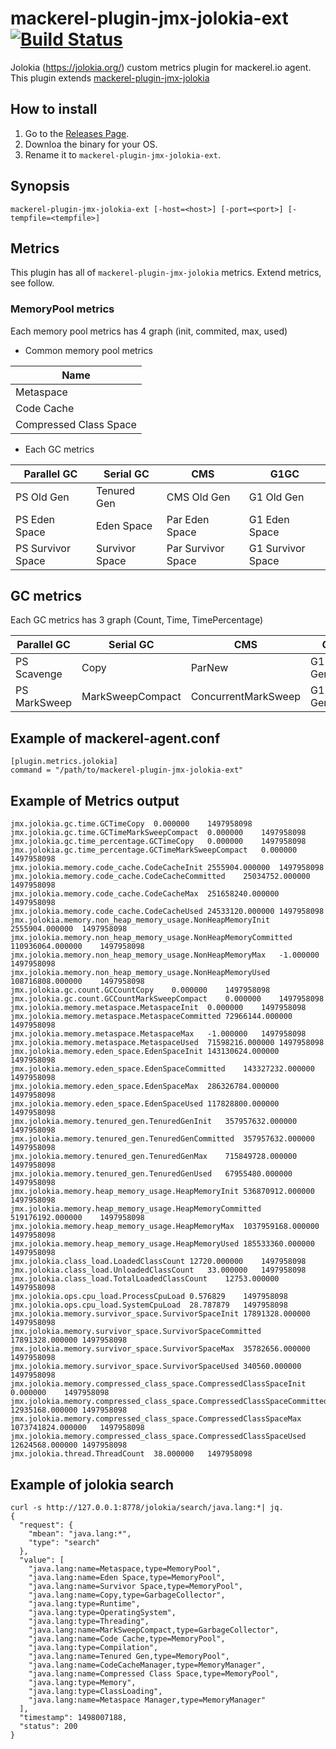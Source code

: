 mackerel-plugin-jmx-jolokia-ext[![Build Status](https://travis-ci.org/hajimeni/mackerel-plugin-jmx-jolokia-ext.svg?branch=master)](https://travis-ci.org/hajimeni/mackerel-plugin-jmx-jolokia-ext)
===========================

Jolokia (https://jolokia.org/) custom metrics plugin for mackerel.io agent.
This plugin extends [mackerel-plugin-jmx-jolokia](https://github.com/mackerelio/mackerel-agent-plugins/tree/master/mackerel-plugin-jmx-jolokia)

## How to install

1. Go to the [Releases Page](/hajimeni/mackerel-plugin-jmx-jolokia-ext/releases).
1. Downloa the binary for your OS.
1. Rename it to `mackerel-plugin-jmx-jolokia-ext`.


## Synopsis

```shell
mackerel-plugin-jmx-jolokia-ext [-host=<host>] [-port=<port>] [-tempfile=<tempfile>]
```

## Metrics

This plugin has all of `mackerel-plugin-jmx-jolokia` metrics.
Extend metrics, see follow.

### MemoryPool metrics

Each memory pool metrics has 4 graph (init, commited, max, used)

- Common memory pool metrics

|Name|
|----|
|Metaspace|
|Code Cache|
|Compressed Class Space|

- Each GC metrics

|Parallel GC|Serial GC|CMS|G1GC|
|----|----|----|----|
|PS Old Gen|Tenured Gen|CMS Old Gen|G1 Old Gen|
|PS Eden Space|Eden Space|Par Eden Space|G1 Eden Space|
|PS Survivor Space|Survivor Space|Par Survivor Space|G1 Survivor Space|

## GC metrics

Each GC metrics has 3 graph (Count, Time, TimePercentage)

|Parallel GC|Serial GC|CMS|G1GC|
|----|----|----|----|
|PS Scavenge|Copy|ParNew|G1 Young Generation|
|PS MarkSweep|MarkSweepCompact|ConcurrentMarkSweep|G1 Old Generation|

## Example of mackerel-agent.conf

```
[plugin.metrics.jolokia]
command = "/path/to/mackerel-plugin-jmx-jolokia-ext"
```

## Example of Metrics output

```
jmx.jolokia.gc.time.GCTimeCopy	0.000000	1497958098
jmx.jolokia.gc.time.GCTimeMarkSweepCompact	0.000000	1497958098
jmx.jolokia.gc.time_percentage.GCTimeCopy	0.000000	1497958098
jmx.jolokia.gc.time_percentage.GCTimeMarkSweepCompact	0.000000	1497958098
jmx.jolokia.memory.code_cache.CodeCacheInit	2555904.000000	1497958098
jmx.jolokia.memory.code_cache.CodeCacheCommitted	25034752.000000	1497958098
jmx.jolokia.memory.code_cache.CodeCacheMax	251658240.000000	1497958098
jmx.jolokia.memory.code_cache.CodeCacheUsed	24533120.000000	1497958098
jmx.jolokia.memory.non_heap_memory_usage.NonHeapMemoryInit	2555904.000000	1497958098
jmx.jolokia.memory.non_heap_memory_usage.NonHeapMemoryCommitted	110936064.000000	1497958098
jmx.jolokia.memory.non_heap_memory_usage.NonHeapMemoryMax	-1.000000	1497958098
jmx.jolokia.memory.non_heap_memory_usage.NonHeapMemoryUsed	108716808.000000	1497958098
jmx.jolokia.gc.count.GCCountCopy	0.000000	1497958098
jmx.jolokia.gc.count.GCCountMarkSweepCompact	0.000000	1497958098
jmx.jolokia.memory.metaspace.MetaspaceInit	0.000000	1497958098
jmx.jolokia.memory.metaspace.MetaspaceCommitted	72966144.000000	1497958098
jmx.jolokia.memory.metaspace.MetaspaceMax	-1.000000	1497958098
jmx.jolokia.memory.metaspace.MetaspaceUsed	71598216.000000	1497958098
jmx.jolokia.memory.eden_space.EdenSpaceInit	143130624.000000	1497958098
jmx.jolokia.memory.eden_space.EdenSpaceCommitted	143327232.000000	1497958098
jmx.jolokia.memory.eden_space.EdenSpaceMax	286326784.000000	1497958098
jmx.jolokia.memory.eden_space.EdenSpaceUsed	117828800.000000	1497958098
jmx.jolokia.memory.tenured_gen.TenuredGenInit	357957632.000000	1497958098
jmx.jolokia.memory.tenured_gen.TenuredGenCommitted	357957632.000000	1497958098
jmx.jolokia.memory.tenured_gen.TenuredGenMax	715849728.000000	1497958098
jmx.jolokia.memory.tenured_gen.TenuredGenUsed	67955480.000000	1497958098
jmx.jolokia.memory.heap_memory_usage.HeapMemoryInit	536870912.000000	1497958098
jmx.jolokia.memory.heap_memory_usage.HeapMemoryCommitted	519176192.000000	1497958098
jmx.jolokia.memory.heap_memory_usage.HeapMemoryMax	1037959168.000000	1497958098
jmx.jolokia.memory.heap_memory_usage.HeapMemoryUsed	185533360.000000	1497958098
jmx.jolokia.class_load.LoadedClassCount	12720.000000	1497958098
jmx.jolokia.class_load.UnloadedClassCount	33.000000	1497958098
jmx.jolokia.class_load.TotalLoadedClassCount	12753.000000	1497958098
jmx.jolokia.ops.cpu_load.ProcessCpuLoad	0.576829	1497958098
jmx.jolokia.ops.cpu_load.SystemCpuLoad	28.787879	1497958098
jmx.jolokia.memory.survivor_space.SurvivorSpaceInit	17891328.000000	1497958098
jmx.jolokia.memory.survivor_space.SurvivorSpaceCommitted	17891328.000000	1497958098
jmx.jolokia.memory.survivor_space.SurvivorSpaceMax	35782656.000000	1497958098
jmx.jolokia.memory.survivor_space.SurvivorSpaceUsed	340560.000000	1497958098
jmx.jolokia.memory.compressed_class_space.CompressedClassSpaceInit	0.000000	1497958098
jmx.jolokia.memory.compressed_class_space.CompressedClassSpaceCommitted	12935168.000000	1497958098
jmx.jolokia.memory.compressed_class_space.CompressedClassSpaceMax	1073741824.000000	1497958098
jmx.jolokia.memory.compressed_class_space.CompressedClassSpaceUsed	12624568.000000	1497958098
jmx.jolokia.thread.ThreadCount	38.000000	1497958098
```

## Example of jolokia search

```
curl -s http://127.0.0.1:8778/jolokia/search/java.lang:*| jq. 
{
  "request": {
    "mbean": "java.lang:*",
    "type": "search"
  },
  "value": [
    "java.lang:name=Metaspace,type=MemoryPool",
    "java.lang:name=Eden Space,type=MemoryPool",
    "java.lang:name=Survivor Space,type=MemoryPool",
    "java.lang:name=Copy,type=GarbageCollector",
    "java.lang:type=Runtime",
    "java.lang:type=OperatingSystem",
    "java.lang:type=Threading",
    "java.lang:name=MarkSweepCompact,type=GarbageCollector",
    "java.lang:name=Code Cache,type=MemoryPool",
    "java.lang:type=Compilation",
    "java.lang:name=Tenured Gen,type=MemoryPool",
    "java.lang:name=CodeCacheManager,type=MemoryManager",
    "java.lang:name=Compressed Class Space,type=MemoryPool",
    "java.lang:type=Memory",
    "java.lang:type=ClassLoading",
    "java.lang:name=Metaspace Manager,type=MemoryManager"
  ],
  "timestamp": 1498007188,
  "status": 200
}
```